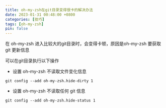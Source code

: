 ```yaml
---
title: oh-my-zsh在git目录变得很卡的解决办法
date: 2023-01-31 00:48:00 +0800
categories: [技巧]
tags: [oh-my-zsh]
pin: false
---
```


在 oh-my-zsh 进入比较大的git目录时，会变得卡顿，原因是oh-my-zsh 要获取 git 更新信息

可以在git目录执行以下操作

- 设置 oh-my-zsh 不读取文件变化信息

```shell
git config --add oh-my-zsh.hide-dirty 1
```

- 设置 oh-my-zsh 不读取任何 git 信息

```shell
git config --add oh-my-zsh.hide-status 1
```
